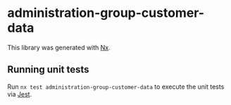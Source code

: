 # administration-group-customer-data

This library was generated with [Nx](https://nx.dev).

## Running unit tests

Run `nx test administration-group-customer-data` to execute the unit tests via [Jest](https://jestjs.io).
